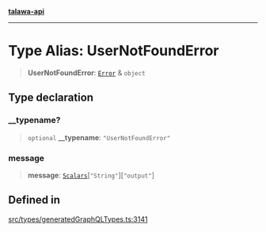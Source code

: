 [**talawa-api**](../../../README.md)

***

# Type Alias: UserNotFoundError

> **UserNotFoundError**: [`Error`](Error.md) & `object`

## Type declaration

### \_\_typename?

> `optional` **\_\_typename**: `"UserNotFoundError"`

### message

> **message**: [`Scalars`](Scalars.md)\[`"String"`\]\[`"output"`\]

## Defined in

[src/types/generatedGraphQLTypes.ts:3141](https://github.com/Suyash878/talawa-api/blob/e4413cec641a837926071678fed3c7f67234e31e/src/types/generatedGraphQLTypes.ts#L3141)
